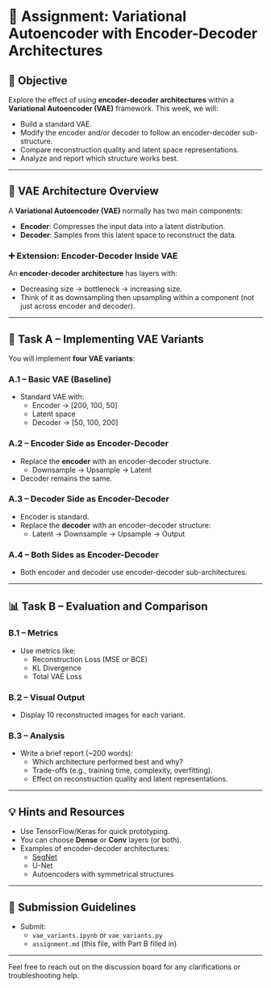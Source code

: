 # 🧪 Assignment: Variational Autoencoder with Encoder-Decoder Architectures

## 📌 Objective

Explore the effect of using **encoder-decoder architectures** within a **Variational Autoencoder (VAE)** framework. This week, we will:
- Build a standard VAE.
- Modify the encoder and/or decoder to follow an encoder-decoder sub-structure.
- Compare reconstruction quality and latent space representations.
- Analyze and report which structure works best.

---

## 🧱 VAE Architecture Overview

A **Variational Autoencoder (VAE)** normally has two main components:
- **Encoder**: Compresses the input data into a latent distribution.
- **Decoder**: Samples from this latent space to reconstruct the data.

### ➕ Extension: Encoder-Decoder Inside VAE

An **encoder-decoder architecture** has layers with:
- Decreasing size → bottleneck → increasing size.
- Think of it as downsampling then upsampling within a component (not just across encoder and decoder).

---

## 🔧 Task A – Implementing VAE Variants

You will implement **four VAE variants**:

### A.1 – Basic VAE (Baseline)
- Standard VAE with:
  - Encoder → [200, 100, 50]
  - Latent space
  - Decoder → [50, 100, 200]

### A.2 – Encoder Side as Encoder-Decoder
- Replace the **encoder** with an encoder-decoder structure.
  - Downsample → Upsample → Latent
- Decoder remains the same.

### A.3 – Decoder Side as Encoder-Decoder
- Encoder is standard.
- Replace the **decoder** with an encoder-decoder structure:
  - Latent → Downsample → Upsample → Output

### A.4 – Both Sides as Encoder-Decoder
- Both encoder and decoder use encoder-decoder sub-architectures.

---

## 📊 Task B – Evaluation and Comparison

### B.1 – Metrics
- Use metrics like:
  - Reconstruction Loss (MSE or BCE)
  - KL Divergence
  - Total VAE Loss

### B.2 – Visual Output
- Display 10 reconstructed images for each variant.

### B.3 – Analysis
- Write a brief report (~200 words):
  - Which architecture performed best and why?
  - Trade-offs (e.g., training time, complexity, overfitting).
  - Effect on reconstruction quality and latent representations.

---

## 💡 Hints and Resources

- Use TensorFlow/Keras for quick prototyping.
- You can choose **Dense** or **Conv** layers (or both).
- Examples of encoder-decoder architectures:
  - [SegNet](https://mi.eng.cam.ac.uk/projects/segnet/)
  - U-Net
  - Autoencoders with symmetrical structures

---

## 📁 Submission Guidelines

- Submit:
  - `vae_variants.ipynb` or `vae_variants.py`
  - `assignment.md` (this file, with Part B filled in)


---

Feel free to reach out on the discussion board for any clarifications or troubleshooting help.
